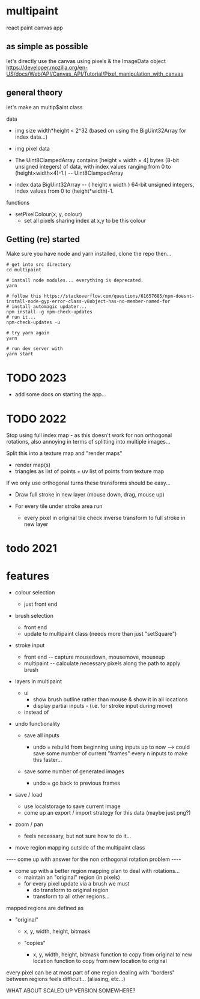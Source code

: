 # multipaint
react paint canvas app

## as simple as possible
let's directly use the canvas using pixels & the ImageData object
https://developer.mozilla.org/en-US/docs/Web/API/Canvas_API/Tutorial/Pixel_manipulation_with_canvas

## general theory
let's make an multip$aint class

data
 - img size
    width*height < 2^32 (based on using the BigUint32Array for index data...)

 - img pixel data
  - The Uint8ClampedArray contains [height × width × 4] bytes (8-bit unsigned integers) of data, with index values ranging from 0 to (height×width×4)-1.)
  -- Uint8ClampedArray

 - index data  BigUint32Array --  ( height x width ) 64-bit unsigned integers, index values from 0 to (height*width)-1.

functions
  - setPixelColour(x, y, colour)
    - set all pixels sharing index at x,y to be this colour

## Getting (re) started

Make sure you have node and yarn installed, clone the repo then...

```
# get into src directory
cd multipaint

# install node modules... everything is deprecated.
yarn

# follow this https://stackoverflow.com/questions/61657685/npm-doesnt-install-node-gyp-error-class-v8object-has-no-member-named-for
# install automagic updater...
npm install -g npm-check-updates
# run it...
npm-check-updates -u

# try yarn again
yarn

# run dev server with
yarn start
```


# TODO 2023
  * add some docs on starting the app...


# TODO 2022
Stop using full index map - as this doesn't work for non orthogonal rotations, also annoying in terms of splitting into multiple images...


Split this into a texture map and "render maps"
 - render map(s)
  - triangles as list of points + uv list of points from texture map


If we only use orthogonal turns these transforms should be easy...

- Draw full stroke in new layer (mouse down, drag, mouse up)

- For every tile under stroke area run
  - every pixel in original tile check inverse transform to full stroke in new layer



# todo 2021

# features
- colour selection
  - just front end

- brush selection
  - front end
  - update to multipaint class (needs more than just "setSquare")

- stroke input
  - front end -- capture mousedown, mousemove, mouseup
  - multipaint -- calculate necessary pixels along the path to apply brush

- layers in multipaint
  - ui
    - show brush outline rather than mouse & show it in all locations
    - display partial inputs - (i.e. for stroke input during move)
  - instead of

- undo functionality
  - save all inputs
    - undo = rebuild from beginning using inputs up to now
      --> could save some number of current "frames" every n inputs to make this faster...

  - save some number of generated images
    - undo = go back to previous frames

- save / load
  - use localstorage to save current image
  - come up an export / import strategy for this data (maybe just png?)

- zoom / pan
  - feels necessary, but not sure how to do it...


- move region mapping outside of the multipaint class




---- come up with answer for the non orthogonal rotation problem ----
- come up with a better region mapping plan to deal with rotations...
  - maintain an "original" region (in pixels)
  - for every pixel update via a brush we must
    - do transform to original region
    - transform to all other regions...

mapped regions are defined as
  - "original"
    - x, y, width, height, bitmask

    - "copies"
      - x, y, width, height, bitmask
        function to copy from original to new location
        function to copy from new location to original

every pixel can be at most part of one region
dealing with "borders" between regions feels difficult... (aliasing, etc...)


WHAT ABOUT SCALED UP VERSION SOMEWHERE?